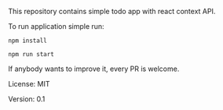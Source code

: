 This repository contains simple todo app with react context API.

To run application simple run:

```
npm install

npm run start
```

If anybody wants to improve it, every PR is welcome.

License: MIT

Version: 0.1